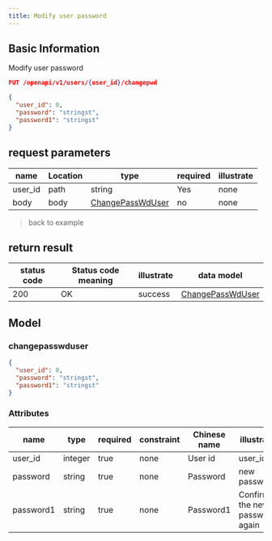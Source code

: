```yaml
---
title: Modify user password
---
```


## Basic Information

Modify user password

```json title="请求路径"
PUT /openapi/v1/users/{user_id}/changepwd
```

```json title="Body请求参数"
{
  "user_id": 0,
  "password": "stringst",
  "password1": "stringst"
}
```

## request parameters

| name    | Location | type                                  | required | illustrate |
| ------- | -------- | ------------------------------------- | -------- | ---------- |
| user_id | path     | string                                | Yes      | none       |
| body    | body     | [ChangePassWdUser](#changepasswduser) | no       | none       |

> back to example

## return result

| status code | Status code meaning | illustrate | data model                            |
| ----------- | ------------------- | ---------- | ------------------------------------- |
| 200         | OK                  | success    | [ChangePassWdUser](#changepasswduser) |

## Model

### changepasswduser

```json
{
  "user_id": 0,
  "password": "stringst",
  "password1": "stringst"
}

```

### Attributes

| name      | type    | required | constraint | Chinese name | illustrate                     |
| --------- | ------- | -------- | ---------- | ------------ | ------------------------------ |
| user_id   | integer | true     | none       | User id      | user_id                        |
| password  | string  | true     | none       | Password     | new password                   |
| password1 | string  | true     | none       | Password1    | Confirm the new password again |